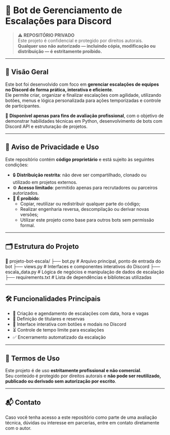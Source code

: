 # 🤖 Bot de Gerenciamento de Escalações para Discord

> ⚠️ **REPOSITÓRIO PRIVADO**  
> Este projeto é confidencial e protegido por direitos autorais.  
> **Qualquer uso não autorizado — incluindo cópia, modificação ou distribuição — é estritamente proibido.**

---

## 📌 Visão Geral

Este bot foi desenvolvido com foco em **gerenciar escalações de equipes no Discord de forma prática, interativa e eficiente**.  
Ele permite criar, organizar e finalizar escalações com agilidade, utilizando botões, menus e lógica personalizada para ações temporizadas e controle de participantes.

🧪 **Disponível apenas para fins de avaliação profissional**, com o objetivo de demonstrar habilidades técnicas em Python, desenvolvimento de bots com Discord API e estruturação de projetos.

---

## 🔐 Aviso de Privacidade e Uso

Este repositório contém **código proprietário** e está sujeito às seguintes condições:

- 🔒 **Distribuição restrita**: não deve ser compartilhado, clonado ou utilizado em projetos externos.
- ⚙️ **Acesso limitado**: permitido apenas para recrutadores ou parceiros autorizados.
- 🚫 **É proibido**:
  - Copiar, reutilizar ou redistribuir qualquer parte do código;
  - Realizar engenharia reversa, descompilação ou derivar novas versões;
  - Utilizar este projeto como base para outros bots sem permissão formal.

---

## 🗂️ Estrutura do Projeto

📁 projeto-bot-escala/
├── bot.py # Arquivo principal, ponto de entrada do bot
├── views.py # Interfaces e componentes interativos do Discord
├── escala_data.py # Lógica de negócios e manipulação de dados de escalação
├── requirements.txt # Lista de dependências e bibliotecas utilizadas


---

## 🛠️ Funcionalidades Principais

- 📆 Criação e agendamento de escalações com data, hora e vagas
- 👥 Definição de titulares e reservas
- 🧩 Interface interativa com botões e modais no Discord
- ⏳ Controle de tempo limite para escalações
- ✅ Encerramento automatizado da escalação

---

## 🚫 Termos de Uso

Este projeto é de uso **estritamente profissional e não comercial**.  
Seu conteúdo é protegido por direitos autorais e **não pode ser reutilizado, publicado ou derivado sem autorização por escrito**.

---

## 📬 Contato

Caso você tenha acesso a este repositório como parte de uma avaliação técnica, dúvidas ou interesse em parcerias, entre em contato diretamente com o autor.

